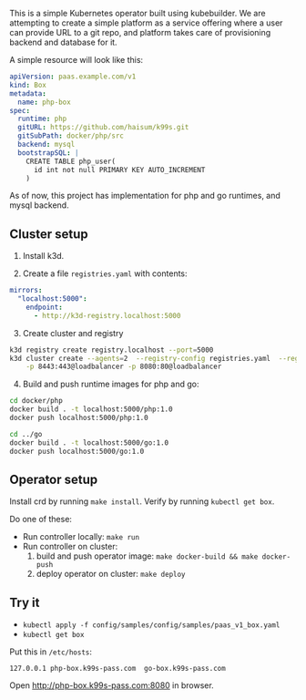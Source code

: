 This is a simple Kubernetes operator built using kubebuilder. We are attempting to create a simple platform as a service
offering where a user can provide URL to a git repo, and platform takes care of provisioning backend and database for it.

A simple resource will look like this:

```yaml
apiVersion: paas.example.com/v1
kind: Box
metadata:
  name: php-box
spec:
  runtime: php
  gitURL: https://github.com/haisum/k99s.git
  gitSubPath: docker/php/src
  backend: mysql
  bootstrapSQL: |
    CREATE TABLE php_user(
      id int not null PRIMARY KEY AUTO_INCREMENT
    )
```

As of now, this project has implementation for php and go runtimes, and mysql backend.

## Cluster setup

1. Install k3d.

2. Create a file `registries.yaml` with contents:
```yaml
mirrors:
  "localhost:5000":
    endpoint:
      - http://k3d-registry.localhost:5000
```

3. Create cluster and registry
```bash
k3d registry create registry.localhost --port=5000
k3d cluster create --agents=2  --registry-config registries.yaml  --registry-use k3d-registry.localhost:5000 \
    -p 8443:443@loadbalancer -p 8080:80@loadbalancer
```

4. Build and push runtime images for php and go:
   
```bash
cd docker/php
docker build . -t localhost:5000/php:1.0
docker push localhost:5000/php:1.0

cd ../go
docker build . -t localhost:5000/go:1.0
docker push localhost:5000/go:1.0
```

## Operator setup

Install crd by running `make install`. Verify by running `kubectl get box`.

Do one of these:

- Run controller locally: `make run`
- Run controller on cluster:
   1. build and push operator image: `make docker-build && make docker-push`
   2. deploy operator on cluster: `make deploy`

## Try it

- `kubectl apply -f config/samples/config/samples/paas_v1_box.yaml` 
- `kubectl get box`

Put this in `/etc/hosts`:

`127.0.0.1 php-box.k99s-pass.com  go-box.k99s-pass.com`

Open http://php-box.k99s-pass.com:8080 in browser.